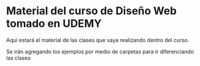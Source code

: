 # Material del curso de Diseño Web tomado en UDEMY

Aquí estará el material de las clases que vaya realizando dentro del curso.

Se irán agregando los ejemplos por medio de carpetas para ir diferenciando las clases